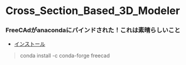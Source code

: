 # Cross_Section_Based_3D_Modeler

### FreeCAdがanacondaにバインドされた！これは素晴らしいこと

- [インストール](https://anaconda.org/conda-forge/freecad)
> conda install -c conda-forge freecad 